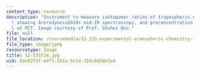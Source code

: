 ```yaml
---
content_type: resource
description: "Instrument to measure isotopomer ratios of tropospheric nitrous oxide,\
  \ showing Arerodyne\u2019s mid-IR spectroscopy, and preconcentration module developed\
  \ at MIT. Image courtesy of Prof. Shuhei Ono."
file: null
file_location: /coursemedia/12-335-experimental-atmospheric-chemistry-fall-2014/8de82f5fe0f31b1a5e1d316cb85de3a4_12-335f14.jpg
file_type: image/jpeg
resourcetype: Image
title: 12-335f14.jpg
uid: 8de82f5f-e0f3-1b1a-5e1d-316cb85de3a4
---
```


